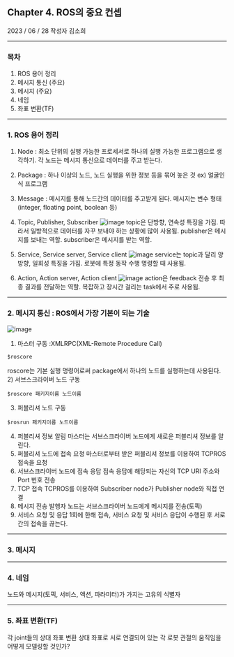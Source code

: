 ## Chapter 4. ROS의 중요 컨셉
2023 / 06 / 28  작성자 김소희


---
### 목차
1. ROS 용어 정리
2. 메시지 통신 (주요)
3. 메시지 (주요)
4. 네임
5. 좌표 변환(TF)

---
### 1. ROS 용어 정리
1) Node : 최소 단위의 실행 가능한 프로세서로 하나의 실행 가능한 프로그램으로 생각하기.
각 노드는 메시지 통신으로 데이터를 주고 받는다.
2) Package : 하나 이상의 노드, 노드 실행을 위한 정보 등을 묶어 놓은 것 ex) 얼굴인식 프로그램
3) Message : 메시지를 통해 노드간의 데이터를 주고받게 된다.
메시지는 변수 형태(integer, floating point, boolean 등)

4) Topic, Publisher, Subscriber
   ![image](https://github.com/riseacademy/ROS-Study/assets/91440336/283771e7-17f6-48d6-adf5-c75229431876) topic은 단방향, 연속성 특징을 가짐. 따라서 일방적으로 데이터를 자꾸 보내야 하는 상황에 많이 사용됨.  publisher은 메시지를 보내는 역할. subscriber은 메시지를 받는 역할.
   
   
   
5) Service, Service server, Service client
   ![image](https://github.com/riseacademy/ROS-Study/assets/91440336/328f9605-c6ea-47d3-968c-cf27f1587580) service는 topic과 달리 양방향, 일회성 특징을 가짐. 로봇에 특정 동작 수행 명령할 때 사용됨. 

6) Action, Action server, Action client
![image](https://github.com/riseacademy/ROS-Study/assets/91440336/df0a00d3-990e-4033-9148-b9f58e7acf35) action은 feedback 전송 후 최종 결과를 전달하는 역할. 복잡하고 장시간 걸리는 task에서 주로 사용됨. 

---

### 2. 메시지 통신 : ROS에서 가장 기본이 되는 기술
![image](https://github.com/riseacademy/ROS-Study/assets/91440336/e69c559e-33b2-4186-aa7d-140113e9a46d)

1) 마스터 구동 :XMLRPC(XML-Remote Procedure Call)
```
$roscore
```
roscore는 기본 실행 명령어로써 package에서 하나의 노드를 실행하는데 사용된다. 
2) 서브스크라이버 노드 구동
```
$roscore 패키지이름 노드이름
```
3) 퍼블리셔 노드 구동
```
$rosrun 패키지이름 노드이름
```
4) 퍼블리셔 정보 알림
마스터는 서브스크라이버 노드에게 새로운 퍼블리셔 정보를 알린다.
5) 퍼블리셔 노드에 접속 요청
마스터로부터 받은 퍼블리셔 정보를 이용하여 TCPROS 접속을 요청
6) 서브스크라이버 노드에 접속 응답
접속 응답에 해당되는 자신의 TCP URI 주소와 Port 번호 전송
7) TCP 접속
TCPROS를 이용하여 Subscriber node가 Publisher node와 직접 연결
8) 메시지 전송
발행자 노드는 서브스크라이버 노드에게 메시지를 전송(토픽)
9) 서비스 요청 및 응답
1회에 한해 접속, 서비스 요청 및 서비스 응답이 수행된 후 서로간의 접속을 끊는다.

---

### 3. 메시지






---

### 4. 네임
노드와 메시지(토픽, 서비스, 액션, 파라미터)가 가지는 고유의 식별자

---

### 5. 좌표 변환(TF)
각 joint들의 상대 좌표 변환
상대 좌표로 서로 연결되어 있는 각 로봇 관절의 움직임을 어떻게 모델링할 것인가?

